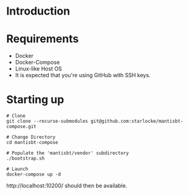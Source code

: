 # Introduction


# Requirements

- Docker
- Docker-Compose
- Linux-like Host OS
- It is expected that you're using GitHub with SSH keys.

# Starting up


```
# Clone
git clone --recurse-submodules git@github.com:starlocke/mantisbt-compose.git

# Change Directory
cd mantisbt-compose

# Populate the 'mantisbt/vendor' subdirectory
./bootstrap.sh

# Launch
docker-compose up -d
```

http://localhost:10200/ should then be available.